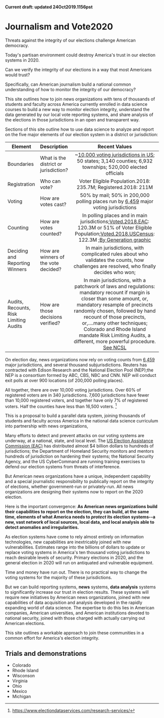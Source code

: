 
#### Current draft: updated 24Oct2019.1156pst
# Journalism and Vote2020

Threats against the integrity of our elections challenge American democracy.

Today's partisan environment could destroy America's trust in our election systems in 2020.

Can we verify the integrity of our elections in a way that most Americans would trust?

Specifically, can American journalism build a national common understanding of how to monitor the integrity of our democracy?

This site outlines how to join news organizations with tens of thousands of students and faculty across America currently enrolled in data science courses to build a new way to monitor election integrity, understand the data generated by our local vote reporting systems, and share analysis of the elections in those jurisdictions in an open and transparent way.

Sections of this site outline how to use data science to analyze and report on the five major elements of our election system in a district or jurisdiction:

|Element | Description |Recent Values
| --- | :---  |:---:
| Boundaries|What is the district or jurisdiction?| ~[10,000 voting jurisdictions in US](https://www.electiondataservices.com/wp-content/uploads/2013/05/BaseElectionAdmin.ppt); 50 states; 3,140 counties; 6,932 townships; 520,000 elected officials
| Registration|Who can vote?|Voter Eligible Population.2018: 235.7M; Registered.2018: 211M
|Voting   | How are votes cast?  | 50% by mail; 50% in 200,000 polling places run by [6,459](https://www.eac.gov/assets/1/6/2018_EAVS_Report.pdf) major voting jurisdictions
|Counting |How are votes counted? | In polling places and in main jurisdictions;[Voted.2018.EAC](https://www.eac.gov/assets/1/6/2018_EAVS_Report.pdf): 120.3M or 51% of Voter Eligible Population;[Voted.2018.USCensus](https://www.census.gov/data/tables/time-series/demo/voting-and-registration/p20-583.html): 122.3M ;[By Generation graphic](https://pewrsr.ch/2WwQE3W)
| Deciding and Reporting Winners| How are winners of the vote decided? | In main jurisdictions, with complicated rules about who validates the counts, how challenges are resolved, who finally decides who won;
|Audits, Recounts, Risk Limiting Audits| How are those decisions verified? | In main jurisdictions, with a patchwork of laws and regulations: mandatory recount if margin is closer than some amount, or, mandatory resample of precincts randomly chosen, followed by hand recount of those precincts, or,....many other techniques; Colorado and Rhode Island mandate Risk Limiting Audits, a different, more powerful procedure. [See NCSL](http://www.ncsl.org/research/elections-and-campaigns/post-election-audits635926066.aspx)


On election day, news organizations now rely on voting counts from [6,459](https://www.eac.gov/assets/1/6/2018_EAVS_Report.pdf) major jurisdictions, and several thousand subjurisdictions. Reuters has contracted with Edison Research and the National Election Pool (NEP);the NEP is a consortium formed by ABC, CBS, NBC and CNN. NEP will conduct exit polls at over 900 locations (of 200,000 polling places).

All together, there are over 10,000 voting jurisdictions. Over 60% of registered voters are in 340 jurisdictions. 7,600 jurisdictions have fewer than 10,000 registered voters, and together have only 7% of registered voters. Half the counties have less than 16,500 voters. [^1]

This is a proposal to build a parallel data system, joining thousands of students and faculty across America in the national data science curriculum into partnership with news organizations,


Many efforts to detect and prevent attacks on our voting systems are underway, at a national, state, and local level.
The [US Election Assistance Commission (EAC)](https://www.eac.gov/payments-and-grants/hava-funds-state-chart-view/) has distributed almost $4 billion dollars to hundreds of jurisdictions; the Department of Homeland Security monitors and mentors hundreds of jurisdiction on hardening their systems; the National Security Agency, and the US CyberCommand are running training exercises to defend our election systems from threats of interference.

But American news organizations have a unique, independent capability and a special journalistic responsibility to publically report on the integrity of elections, whether government-run or privately-run.  All news organizations are designing their systems now to report on the 2020 election.

Here is the important convergence: **As American news organizations build their capabilities to report on the election, they can build, at the same time, elements of what America needs to _protect_ its election systems--a new, vast network of local sources, local data, and local analysis able to detect anomalies and irregularities.**

As election systems have come to rely almost entirely  on information technologies, new capabilities are inextricably joined with new vulnerabilities. Estimates range into the billions of dollars to update or replace voting systems in America's ten thousand voting jurisdictions to reach desirable levels of security.  Primary elections in 2020, and the general election in 2020 will run on antiquated and vulnerable equipment.

Time and money have run out. There is no practical way to change the voting systems for the majority of these jurisdictions.

But we can build reporting systems, **news** systems, **data analysis** systems to significantly increase our trust in election results. These systems will require new initiatives by American news organizations, joined with new capabilities of data acquisition and analysis developed in the rapidly expanding world of data science. The expertise to do this lies in American companies, American universities, and American institutions devoted to national security, joined with those charged with actually carrying out American elections.

This site outlines a workable approach to join these communities in a common effort for America's election integrity.


## Trials and demonstrations
- Colorado
- Rhode Island
- Wisconson
- Virginia
- Ohio
- Mexico
- Michigan

[^1]: https://www.electiondataservices.com/research-services/
